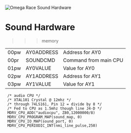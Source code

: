 ![Omega Race Sound Hardware](ORace.jpg)

# Sound Hardware

>>> memory

| | | |
| --- | --- | --- |
| 00pw      | AY0ADDRESS       | Address for AY0 |
| 00pr      | SOUNDCMD         | Command from main CPU |
| 01pw      | AY0VALUE         | Value for AY0 |
| 02pw      | AY1ADDRESS       | Address for AY1 |
| 03pw      | AY1VALUE         | Value for AY1 |

```
 /* audio CPU */
 /* XTAL101 Crystal @ 12mhz */
 /* through 74LS161, Pin 12 = divide by 8 */
 /* Fed to CPU as 1.5mhz though line J4-D */
 MDRV_CPU_ADD("audiocpu", Z80,12000000/8)
 MDRV_CPU_PROGRAM_MAP(sound_map, 0)
 MDRV_CPU_IO_MAP(sound_port, 0)
 MDRV_CPU_PERIODIC_INT(nmi_line_pulse,250)
```
